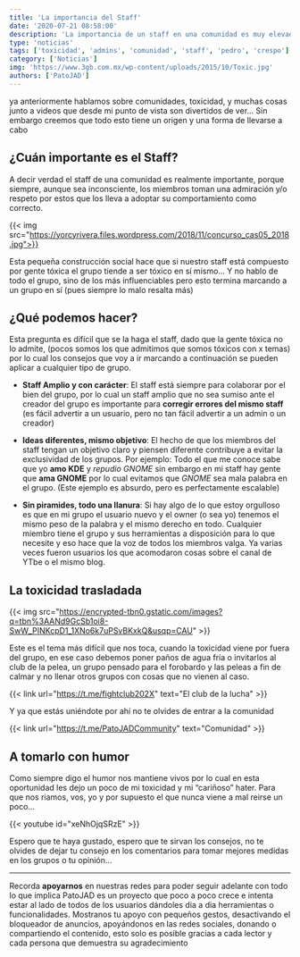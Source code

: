 ```yaml
---
title: 'La importancia del Staff'
date: '2020-07-21 08:58:00'
description: 'La importancia de un staff en una comunidad es muy elevada y mas cuando de toxicidad hablamos...'
type: 'noticias'
tags: ['toxicidad', 'admins', 'comunidad', 'staff', 'pedro', 'crespo']
category: ['Noticias']
img: 'https://www.3gb.com.mx/wp-content/uploads/2015/10/Toxic.jpg'
authors: ['PatoJAD']
---
```


ya anteriormente hablamos sobre comunidades, toxicidad, y muchas cosas junto a videos que desde mi punto de vista son divertidos de ver… Sin embargo creemos que todo esto tiene un origen y una forma de llevarse a cabo

## ¿Cuán importante es el Staff?

A decir verdad el staff de una comunidad es realmente importante, porque siempre, aunque sea inconsciente, los miembros toman una admiración y/o respeto por estos que los lleva a adoptar su comportamiento como correcto.

{{< img src="https://yorcyrivera.files.wordpress.com/2018/11/concurso_cas05_2018.jpg">}}

Esta pequeña construcción social hace que si nuestro staff está compuesto por gente tóxica el grupo tiende a ser tóxico en sí mismo… Y no hablo de todo el grupo, sino de los más influenciables pero esto termina marcando a un grupo en sí (pues siempre lo malo resalta más)

## ¿Qué podemos hacer?

Esta pregunta es difícil que se la haga el staff, dado que la gente tóxica no lo admite, (pocos somos los que admitimos que somos tóxicos con x temas) por lo cual los consejos que voy a ir marcando a continuación se pueden aplicar a cualquier tipo de grupo.

-   **Staff Amplio y con carácter**: El staff está siempre para colaborar por el bien del grupo, por lo cual un staff amplio que no sea sumiso ante el creador del grupo es importante para **corregir errores del mismo staff** (es fácil advertir a un usuario, pero no tan fácil advertir a un admin o un creador)

-   **Ideas diferentes, mismo objetivo**: El hecho de que los miembros del staff tengan un objetivo claro y piensen diferente contribuye a evitar la exclusividad de los grupos. Por ejemplo: Todo el que me conoce sabe que yo **amo KDE** y _repudio GNOME_ sin embargo en mi staff hay gente que **ama GNOME** por lo cual evitamos que _GNOME_ sea mala palabra en el grupo. (Este ejemplo es absurdo, pero es perfectamente escalable)

-   **Sin piramides, todo una llanura**: Si hay algo de lo que estoy orgulloso es que en mi grupo el usuario nuevo y el owner (o sea yo) tenemos el mismo peso de la palabra y el mismo derecho en todo. Cualquier miembro tiene el grupo y sus herramientas a disposición para lo que necesite y eso hace que la voz de todos los miembros valga. Ya varias veces fueron usuarios los que acomodaron cosas sobre el canal de YTbe o el mismo blog.

## La toxicidad trasladada

{{< img src="https://encrypted-tbn0.gstatic.com/images?q=tbn%3AANd9GcSb1oi8-SwW_PINKcpD1_1XNo6k7uPSvBKxkQ&usqp=CAU" >}}

Este es el tema más difícil que nos toca, cuando la toxicidad viene por fuera del grupo, en ese caso debemos poner paños de agua fría o invitarlos al club de la pelea, un grupo pensado para el forobardo y las peleas a fin de calmar y no llenar otros grupos con cosas que no vienen al caso.

{{< link url="https://t.me/fightclub202X" text="El club de la lucha" >}}

Y ya que estás uniéndote por ahí no te olvides de entrar a la comunidad

{{< link url="https://t.me/PatoJADCommunity" text="Comunidad" >}}

## A tomarlo con humor

Como siempre digo el humor nos mantiene vivos por lo cual en esta oportunidad les dejo un poco de mi toxicidad y mi “cariñoso” hater. Para que nos riamos, vos, yo y por supuesto el que nunca viene a mal reirse un poco…

{{< youtube id="xeNhOjqSRzE" >}}

Espero que te haya gustado, espero que te sirvan los consejos, no te olvides de dejar tu consejo en los comentarios para tomar mejores medidas en los grupos o tu opinión…

---

Recorda **apoyarnos** en nuestras redes para poder seguir adelante con todo lo que implica PatoJAD es un proyecto que poco a poco crece e intenta estar al lado de todos de los usuarios dándoles dia a dia herramientas o funcionalidades. Mostranos tu apoyo con pequeños gestos, desactivando el bloqueador de anuncios, apoyándonos en las redes sociales, donando o compartiendo el contenido, esto solo es posible gracias a cada lector y cada persona que demuestra su agradecimiento
